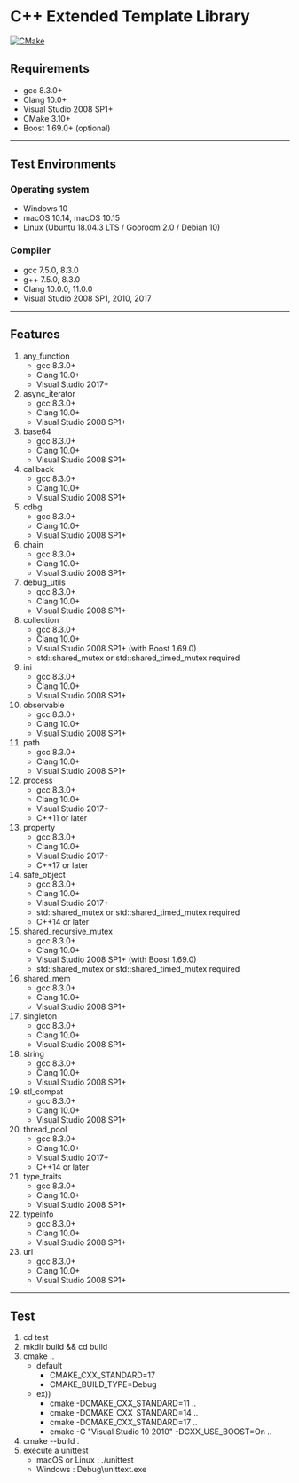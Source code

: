 # C++ Extended Template Library

[![CMake](https://github.com/ntoskrnl7/ext/actions/workflows/cmake.yml/badge.svg)](https://github.com/ntoskrnl7/ext/actions/workflows/cmake.yml)

## Requirements

- gcc 8.3.0+
- Clang 10.0+
- Visual Studio 2008 SP1+
- CMake 3.10+
- Boost 1.69.0+ (optional)

---

## Test Environments

### Operating system

- Windows 10
- macOS 10.14, macOS 10.15
- Linux (Ubuntu 18.04.3 LTS / Gooroom 2.0 / Debian 10)

### Compiler

- gcc 7.5.0, 8.3.0
- g++ 7.5.0, 8.3.0
- Clang 10.0.0, 11.0.0
- Visual Studio 2008 SP1, 2010, 2017

---

## Features

1. any_function
   - gcc 8.3.0+
   - Clang 10.0+
   - Visual Studio 2017+
2. async_iterator
   - gcc 8.3.0+
   - Clang 10.0+
   - Visual Studio 2008 SP1+
3. base64
   - gcc 8.3.0+
   - Clang 10.0+
   - Visual Studio 2008 SP1+
4. callback
   - gcc 8.3.0+
   - Clang 10.0+
   - Visual Studio 2008 SP1+
5. cdbg
   - gcc 8.3.0+
   - Clang 10.0+
   - Visual Studio 2008 SP1+
6. chain
   - gcc 8.3.0+
   - Clang 10.0+
   - Visual Studio 2008 SP1+
7. debug_utils
   - gcc 8.3.0+
   - Clang 10.0+
   - Visual Studio 2008 SP1+
8. collection
   - gcc 8.3.0+
   - Clang 10.0+
   - Visual Studio 2008 SP1+ (with Boost 1.69.0)
   - std::shared_mutex or std::shared_timed_mutex required
9. ini
   - gcc 8.3.0+
   - Clang 10.0+
   - Visual Studio 2008 SP1+
10. observable
    - gcc 8.3.0+
    - Clang 10.0+
    - Visual Studio 2008 SP1+
11. path
    - gcc 8.3.0+
    - Clang 10.0+
    - Visual Studio 2008 SP1+
12. process
    - gcc 8.3.0+
    - Clang 10.0+
    - Visual Studio 2017+
    - C++11 or later
13. property
    - gcc 8.3.0+
    - Clang 10.0+
    - Visual Studio 2017+
    - C++17 or later
14. safe_object
    - gcc 8.3.0+
    - Clang 10.0+
    - Visual Studio 2017+
    - std::shared_mutex or std::shared_timed_mutex required
    - C++14 or later
15. shared_recursive_mutex
    - gcc 8.3.0+
    - Clang 10.0+
    - Visual Studio 2008 SP1+ (with Boost 1.69.0)
    - std::shared_mutex or std::shared_timed_mutex required
16. shared_mem
    - gcc 8.3.0+
    - Clang 10.0+
    - Visual Studio 2008 SP1+
17. singleton
    - gcc 8.3.0+
    - Clang 10.0+
    - Visual Studio 2008 SP1+
18. string
    - gcc 8.3.0+
    - Clang 10.0+
    - Visual Studio 2008 SP1+
19. stl_compat
    - gcc 8.3.0+
    - Clang 10.0+
    - Visual Studio 2008 SP1+
20. thread_pool
    - gcc 8.3.0+
    - Clang 10.0+
    - Visual Studio 2017+
    - C++14 or later
21. type_traits
    - gcc 8.3.0+
    - Clang 10.0+
    - Visual Studio 2008 SP1+
22. typeinfo
    - gcc 8.3.0+
    - Clang 10.0+
    - Visual Studio 2008 SP1+
23. url
    - gcc 8.3.0+
    - Clang 10.0+
    - Visual Studio 2008 SP1+

---

## Test

1. cd test
2. mkdir build && cd build
3. cmake ..
   - default
     - CMAKE_CXX_STANDARD=17
     - CMAKE_BUILD_TYPE=Debug
   - ex))
     - cmake -DCMAKE_CXX_STANDARD=11  ..
     - cmake -DCMAKE_CXX_STANDARD=14  ..
     - cmake -DCMAKE_CXX_STANDARD=17  ..
     - cmake -G "Visual Studio 10 2010" -DCXX_USE_BOOST=On ..
4. cmake --build .
5. execute a unittest
   - macOS or Linux : ./unittest
   - Windows : Debug\unittext.exe

